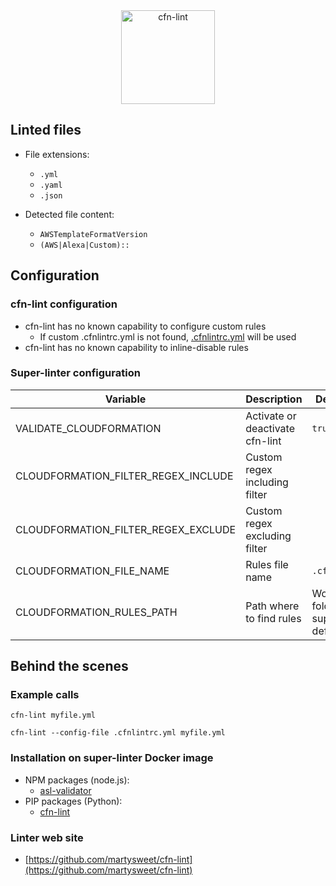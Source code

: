 <!-- markdownlint-disable MD033 MD041 -->
<!-- Generated by .automation/build.py, please do not update manually -->

<div align="center">
  <a href="https://github.com/martysweet/cfn-lint" target="blank" title="Visit linter Web Site">
    <img src="https://raw.githubusercontent.com/aws-cloudformation/cfn-python-lint/master/logo/cfn-lint-label%401x.png" alt="cfn-lint" height="150px">
  </a>
</div>

## Linted files

- File extensions:
  - `.yml`
  - `.yaml`
  - `.json`

- Detected file content:
  - `AWSTemplateFormatVersion`
  - `(AWS|Alexa|Custom)::`

## Configuration

### cfn-lint configuration

- cfn-lint has no known capability to configure custom rules
  - If custom .cfnlintrc.yml is not found, [.cfnlintrc.yml](https://github.com/nvuillam/super-linter/tree/POC_RefactorInPython/TEMPLATES/.cfnlintrc.yml) will be used
- cfn-lint has no known capability to inline-disable rules

### Super-linter configuration

| Variable | Description | Default value |
| ----------------- | -------------- | -------------- |
| VALIDATE_CLOUDFORMATION | Activate or deactivate cfn-lint | `true` |
| CLOUDFORMATION_FILTER_REGEX_INCLUDE | Custom regex including filter |  |
| CLOUDFORMATION_FILTER_REGEX_EXCLUDE | Custom regex excluding filter |  |
| CLOUDFORMATION_FILE_NAME | Rules file name | `.cfnlintrc.yml` |
| CLOUDFORMATION_RULES_PATH | Path where to find rules | Workspace folder, then super-linter default rules |

## Behind the scenes

### Example calls

```shell
cfn-lint myfile.yml
```

```shell
cfn-lint --config-file .cfnlintrc.yml myfile.yml
```


### Installation on super-linter Docker image

- NPM packages (node.js):
  - [asl-validator](https://www.npmjs.com/package/asl-validator)
- PIP packages (Python):
  - [cfn-lint](https://pypi.org/project/cfn-lint)

### Linter web site
- [https://github.com/martysweet/cfn-lint](https://github.com/martysweet/cfn-lint)

